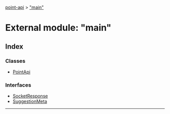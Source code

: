 [point-api](../README.md) > ["main"](../modules/_main_.md)

# External module: "main"

## Index

### Classes

* [PointApi](../classes/_main_.pointapi.md)

### Interfaces

* [SocketResponse](../interfaces/_main_.socketresponse.md)
* [SuggestionMeta](../interfaces/_main_.suggestionmeta.md)

---

